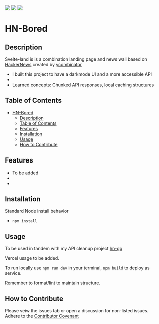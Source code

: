 [![](https://img.shields.io/github/issues/dissurender/svelte-land)](https://github.com/Dissurender/svelte-land/issues) [![](https://img.shields.io/github/license/dissurender/svelte-land)](https://github.com/Dissurender/svelte-land/blob/main/LICENSE) ![](https://img.shields.io/github/languages/top/dissurender/svelte-land)

# HN-Bored

## Description

Svelte-land is is a combination landing page and news wall based on [HackerNews](https://news.ycombinator.com) created by [ycombinator](https://www.ycombinator.com)

- I built this project to have a darkmode UI and a more accessible API
-
- Learned concepts: Chunked API responses, local caching structures

## Table of Contents

- [HN-Bored](#hn-bored)
  - [Description](#description)
  - [Table of Contents](#table-of-contents)
  - [Features](#features)
  - [Installation](#installation)
  - [Usage](#usage)
  - [How to Contribute](#how-to-contribute)

## Features

- To be added
-
-

## Installation

Standard Node install behavior

- `npm install`

## Usage

To be used in tandem with my API cleanup project [hn-go](https://github.com/Dissurender/hn-go)

Vercel usage to be added.

To run locally use `npm run dev` in your terminal, `npm build` to deploy as service.

Remember to format/lint to maintain structure.

## How to Contribute

Please veiw the issues tab or open a discussion for non-listed issues.
Adhere to the [Contributor Covenant](https://www.contributor-covenant.org/)
